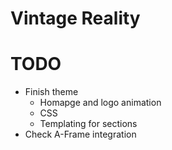 Vintage Reality
===============


# TODO
* Finish theme
  * Homapge and logo animation
  * CSS
  * Templating for sections
* Check A-Frame integration
